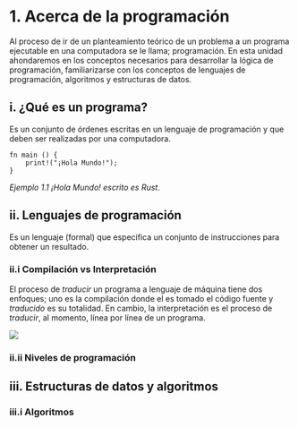 # 1. Acerca de la programación

Al proceso de ir de un planteamiento teórico de un problema a un programa ejecutable en una computadora se le llama; programación. En esta unidad ahondaremos en los conceptos necesarios para desarrollar la lógica de programación, familiarizarse con los conceptos de lenguajes de programación, algoritmos y estructuras de datos.

## i. ¿Qué es un programa?

Es un conjunto de órdenes escritas en un lenguaje de programación y que deben ser realizadas por una computadora.



```
fn main () {
    print!("¡Hola Mundo!");
}
```

_Ejemplo 1.1 ¡Hola Mundo! escrito es Rust._

## ii. Lenguajes de programación

 Es un lenguaje \(formal\) que especifica un conjunto de instrucciones para obtener un resultado.

### ii.i Compilación vs Interpretación

El proceso de _traducir_ un programa a lenguaje de máquina tiene dos enfoques; uno es la compilación donde el es tomado el código fuente y _traducido_ es su totalidad. En cambio, la interpretación es el proceso de _traducir_, al momento, línea por línea de un programa.

![](https://ruslanspivak.com/lsbasi-part1/lsbasi_part1_compiler_interpreter.png)

### ii.ii Niveles de programación





## iii. Estructuras de datos y algoritmos

### iii.i Algoritmos









